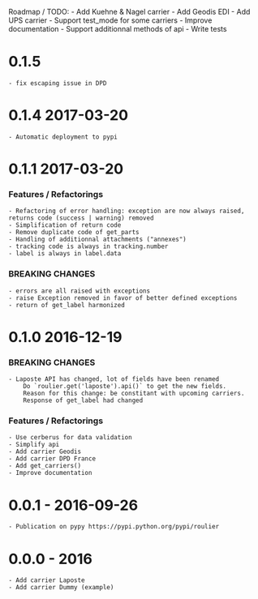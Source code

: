 

Roadmap / TODO: 
	- Add Kuehne & Nagel carrier
	- Add Geodis EDI
	- Add UPS carrier
	- Support test_mode for some carriers
	- Improve documentation
	- Support additionnal methods of api
	- Write tests

# 0.1.5
	- fix escaping issue in DPD

# 0.1.4 2017-03-20
	- Automatic deployment to pypi

# 0.1.1 2017-03-20


### Features / Refactorings
	- Refactoring of error handling: exception are now always raised, returns code (success | warning) removed
	- Simplification of return code
	- Remove duplicate code of get_parts
	- Handling of additionnal attachments ("annexes")
	- tracking code is always in tracking.number
	- label is always in label.data

###	BREAKING CHANGES
	- errors are all raised with exceptions
	- raise Exception removed in favor of better defined exceptions
	- return of get_label harmonized


# 0.1.0 2016-12-19

### BREAKING CHANGES
	- Laposte API has changed, lot of fields have been renamed
		Do `roulier.get('laposte').api()` to get the new fields.
		Reason for this change: be constitant with upcoming carriers.
		Response of get_label had changed

### Features / Refactorings
	- Use cerberus for data validation
	- Simplify api
	- Add carrier Geodis
	- Add carrier DPD France
	- Add get_carriers()
	- Improve documentation


# 0.0.1 - 2016-09-26

	- Publication on pypy https://pypi.python.org/pypi/roulier

# 0.0.0 - 2016

	- Add carrier Laposte
	- Add carrier Dummy (example)	
